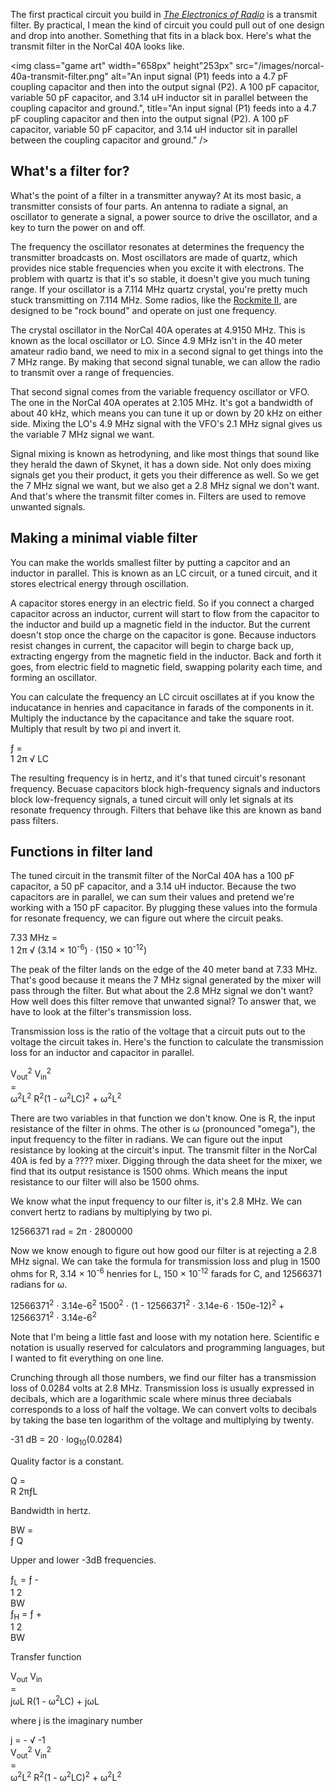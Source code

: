 <!--
title: Building the NorCal 40A transmit filter
created: 15 May 2014 - 7:06 pm
updated: 21 May 2014 - 8:20 pm
publish: 21 May 2014
slug: transmit-filter
tags: building, radio
-->

The first practical circuit you build in [_The Electronics of Radio_][book] is a
transmit filter. By practical, I mean the kind of circuit you could pull out of
one design and drop into another. Something that fits in a black box. Here's
what the transmit filter in the NorCal 40A looks like.

<img class="game art" width="658px" height"253px"
     src="/images/norcal-40a-transmit-filter.png"
     alt="An input signal (P1) feeds into a 4.7 pF coupling capacitor and then into the output signal (P2). A 100 pF capacitor, variable 50 pF capacitor, and 3.14 uH inductor sit in parallel between the coupling capacitor and ground.",
   title="An input signal (P1) feeds into a 4.7 pF coupling capacitor and then into the output signal (P2). A 100 pF capacitor, variable 50 pF capacitor, and 3.14 uH inductor sit in parallel between the coupling capacitor and ground." />

## What's a filter for? ##

What's the point of a filter in a transmitter anyway? At its most basic, a
transmitter consists of four parts. An antenna to radiate a signal,
an oscillator to generate a signal, a power source to drive the oscillator,
and a key to turn the power on and off.

The frequency the oscillator resonates at determines the frequency the
transmitter broadcasts on. Most oscillators are made of quartz, which provides
nice stable frequencies when you excite it with electrons. The problem with
quartz is that it's so stable, it doesn't give you much tuning range. If your
oscillator is a 7.114 MHz quartz crystal, you're pretty much stuck transmitting
on 7.114 MHz. Some radios, like the [Rockmite II][rm40], are designed to be
"rock bound" and operate on just one frequency.

The crystal oscillator in the NorCal 40A operates at 4.9150 MHz. This is known
as the local oscillator or LO. Since 4.9 MHz isn't in the 40 meter amateur radio
band, we need to mix in a second signal to get things into the 7 MHz range. By
making that second signal tunable, we can allow the radio to transmit over a
range of frequencies.

That second signal comes from the variable frequency oscillator or VFO. The one
in the NorCal 40A operates at 2.105 MHz. It's got a bandwidth of about 40 kHz,
which means you can tune it up or down by 20 kHz on either side. Mixing the LO's
4.9 MHz signal with the VFO's 2.1 MHz signal gives us the variable 7 MHz signal
we want.

Signal mixing is known as hetrodyning, and like most things that sound like they
herald the dawn of Skynet, it has a down side. Not only does mixing signals get
you their product, it gets you their difference as well. So we get the 7 MHz
signal we want, but we also get a 2.8 MHz signal we don't want. And that's where
the transmit filter comes in. Filters are used to remove unwanted signals.

## Making a minimal viable filter ##

You can make the worlds smallest filter by putting a capcitor and an inductor in
parallel. This is known as an LC circuit, or a tuned circuit, and it stores
electrical energy through oscillation.

A capacitor stores energy in an electric field. So if you connect a charged
capacitor across an inductor, current will start to flow from the capacitor
to the inductor and build up a magnetic field in the inductor. But the current
doesn't stop once the charge on the capacitor is gone. Because inductors resist
changes in current, the capacitor will begin to charge back up, extracting
engergy from the magnetic field in the inductor. Back and forth it goes, from
electric field to magnetic field, swapping polarity each time, and forming
an oscillator.

You can calculate the frequency an LC circuit oscillates at if you know the
inducatance in henries and capacitance in farads of the components in it.
Multiply the inductance by the capacitance and take the square root. Multiply
that result by two pi and invert it.

<div class="math">&fnof; =
<div class="fraction">
<span class="fup">1</span>
<span class="bar"></span>
<span class="fdn">2&pi;
  <span class="radical">&radic;</span>
  <span class="radicand">LC</span>
</span>
</div>
</div>

The resulting frequency is in hertz, and it's that tuned circuit's resonant
frequency. Becuase capacitors block high-frequency signals and inductors block
low-frequency signals, a tuned circuit will only let signals at its resonate
frequency through. Filters that behave like this are known as band pass filters.

## Functions in filter land ##

The tuned circuit in the transmit filter of the NorCal 40A has a 100 pF
capacitor, a 50 pF capacitor, and a 3.14 uH inductor. Because the two capacitors
are in parallel, we can sum their values and pretend we're working with a 150 pF
capacitor. By plugging these values into the formula for resonate frequency, we
can figure out where the circuit peaks.

<div class="math">7.33 MHz =
<div class="fraction">
<span class="fup">1</span>
<span class="bar"></span>
<span class="fdn">2&pi;
  <span class="radical">&radic;</span>
  <span class="radicand">(3.14 &times; 10<sup>-6</sup>) &sdot; (150 &times; 10<sup>-12</sup>)</span>
</span>
</div>
</div>

The peak of the filter lands on the edge of the 40 meter band at 7.33 MHz.
That's good because it means the 7 MHz signal generated by the mixer will pass
through the filter. But what about the 2.8 MHz signal we don't want? How well
does this filter remove that unwanted signal? To answer that, we have to look
at the filter's transmission loss.

Transmission loss is the ratio of the voltage that a circuit puts out to the
voltage the circuit takes in. Here's the function to calculate the transmission
loss for an inductor and capacitor in parallel.

<div class="math"><div class="fraction">
<span class="fup">V<sub>out</sub><sup>2</sup></span>
<span class="fdn">V<sub>in</sub><sup>2</sup></span>
</div> = <div class="fraction">
<span class="fup">&omega;<sup>2</sup>L<sup>2</sup></span>
<span class="fdn">R<sup>2</sup>(1 - &omega;<sup>2</sup>LC)<sup>2</sup> + &omega;<sup>2</sup>L<sup>2</sup></span>
</div>
</div>

There are two variables in that function we don't know. One is R, the input
resistance of the filter in ohms. The other is &omega; (pronounced "omega"),
the input frequency to the filter in radians. We can figure out the input
resistance by looking at the circuit's input. The transmit filter in the NorCal
40A is fed by a ???? mixer. Digging through the data sheet for the mixer, we
find that its output resistance is 1500 ohms. Which means the input resistance
to our filter will also be 1500 ohms.

We know what the input frequency to our filter is, it's 2.8 MHz. We can convert
hertz to radians by multiplying by two pi.

<p class="math">12566371 rad = 2&pi; &sdot; 2800000</p>

Now we know enough to figure out how good our filter is at rejecting a 2.8 MHz
signal. We can take the formula for transmission loss and  plug in 1500 ohms for
R, 3.14 &times; 10<sup>-6</sup> henries for L, 150 &times; 10<sup>-12</sup>
farads for C, and 12566371 radians for &omega;.

<p class="math"><span class="fraction">
<span class="fup">12566371<sup>2</sup> &sdot; 3.14e-6<sup>2</sup></span>
<span class="fdn">1500<sup>2</sup> &sdot; (1 - 12566371<sup>2</sup> &sdot; 3.14e-6 &sdot; 150e-12)<sup>2</sup> + 12566371<sup>2</sup> &sdot; 3.14e-6<sup>2</sup></span>
</p>

Note that I'm being a little fast and loose with my notation here. Scientific e
notation is usually reserved for calculators and programming languages, but I
wanted to fit everything on one line.

Crunching through all those numbers, we find our filter has a transmission loss
of 0.0284 volts at 2.8 MHz. Transmission loss is usually expressed in decibals,
which are a logarithmic scale where minus three deciabals corresponds to a loss
of half the voltage. We can convert volts to decibals by taking the base ten
logarithm of the voltage and multiplying by twenty.

<p class="math">-31 dB = 20 &sdot; log<sub>10</sub>(0.0284)</p>

<p id="chart" class="game art"></p>

<script src="/js/d3.min.js" charset="utf-8"></script>
<script>
var data = []
for (i = 1; i <= 14; i += 0.1) {
  data.push(i)
}

var w = 500
  , h = 500
  , margin = 20
  , y = d3.scale.linear().domain([-60, 0]).range([h - margin, 0 + margin])
  , x = d3.scale.linear().domain([0, data.length]).range([0 + margin, w + margin])
  , L = 0.00000314
  , L2 = L * L
  , C = 0.000000000150
  , R = 1500
  , R2 = R * R

var gain = function(mhz) {
  var hz = mhz * 1000000
  var w = hz * 2 * Math.PI
  var w2 = w * w
  var t = 1 - w2 * L * C
  var t2 = t * t
  var vo = w2 * L2
  var vi = R2 * t2 + vo
  var v = Math.sqrt(vo / vi)
  var db = 20 * (Math.log(v) / Math.log(10))
  return db
}

var vis = d3.select('#chart')
  .append('svg:svg')
  .attr('width', w)
  .attr('height', h)

var g = vis.append('svg:g')

var line = d3.svg.line()
  .x(function(d, i) {
    return x(i)
  })
  .y(function(d) {
    return y(gain(d))
  })

g.append('svg:path')
  .attr('d', line(data))
  .attr('style', 'stroke: steelblue; stroke-width: 2; fill: none;')

g.append('svg:line')
  .attr('x1', x(0))
  .attr('y1', y(-60))
  .attr('x2', x(data.length))
  .attr('y2', y(-60))
  .attr('style', 'stroke: black;')

g.append('svg:line')
  .attr('x1', x(0))
  .attr('y1', y(0))
  .attr('x2', x(0))
  .attr('y2', y(-60))
  .attr('style', 'stroke: black;')
</script>

Quality factor is a constant.

<div class="math">Q =
<div class="fraction">
<span class="fup">R</span>
<span class="bar"></span>
<span class="fdn">2&pi;&fnof;L</span>
</div>
</div>

Bandwidth in hertz.

<div class="math">BW =
<div class="fraction">
<span class="fup">&fnof;</span>
<span class="fdn">Q</span>
</div>
</div>

Upper and lower -3dB frequencies.

<div class="math">&fnof;<sub>L</sub> = &fnof; -
<div class="fraction">
<span class="fup">1</span>
<span class="bar"></span>
<span class="fdn">2</span>
</div> BW
</div>

<div class="math">&fnof;<sub>H</sub> = &fnof; +
<div class="fraction">
<span class="fup">1</span>
<span class="bar"></span>
<span class="fdn">2</span>
</div> BW
</div>

Transfer function

<div class="math"><div class="fraction">
<span class="fup">V<sub>out</sub></span>
<span class="fdn">V<sub>in</sub></span>
</div> = <div class="fraction">
<span class="fup">j&omega;L</span>
<span class="fdn">R(1 - &omega;<sup>2</sup>LC) + j&omega;L</span>
</div>
</div>

where j is the imaginary number

<div class="math">j = -
<span class="radical">&radic;</span>
<span class="radicand">-1</span>
</div>

<div class="math"><div class="fraction">
<span class="fup">V<sub>out</sub><sup>2</sup></span>
<span class="fdn">V<sub>in</sub><sup>2</sup></span>
</div> = <div class="fraction">
<span class="fup">&omega;<sup>2</sup>L<sup>2</sup></span>
<span class="fdn">R<sup>2</sup>(1 - &omega;<sup>2</sup>LC)<sup>2</sup> + &omega;<sup>2</sup>L<sup>2</sup></span>
</div>
</div>


[book]: http://cambridge.org/us/academic/subjects/engineering/rf-and-microwave-engineering/electronics-radio "David Rutledge (Cambridge University Press): The Electronics of Radio"
[rm40]: http://www.qrpme.com/?p=product&id=RM4 "Rex Harper, W1REX (QRPme): Rockmite ][ 40m Transceiver"

